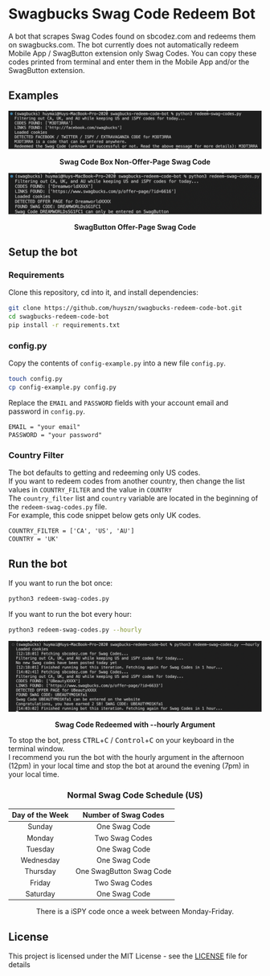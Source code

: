 # Swagbucks Swag Code Redeem Bot

A bot that scrapes Swag Codes found on sbcodez.com and redeems them on swagbucks.com. The bot currently does not automatically redeem Mobile App / SwagButton extension only Swag Codes. You can copy these codes printed from terminal and enter them in the Mobile App and/or the SwagButton extension.

## Examples

![Console output Swag Code Box](images/Console%20-%20Swag%20Code%20Box.png)

<p align="center">
  <b>Swag Code Box Non-Offer-Page Swag Code</b>
</p>


![Console output SwagButton](images/Console%20-%20SwagButton.png)

<p align="center">
  <b>SwagButton Offer-Page Swag Code</b>
</p>

## Setup the bot

### Requirements

Clone this repository, cd into it, and install dependencies:
```sh
git clone https://github.com/huyszn/swagbucks-redeem-code-bot.git
cd swagbucks-redeem-code-bot
pip install -r requirements.txt
```

### config.py

Copy the contents of `config-example.py` into a new file `config.py`.
```sh
touch config.py
cp config-example.py config.py
```

Replace the `EMAIL` and `PASSWORD` fields with your account email and password in `config.py`.

```
EMAIL = "your email"
PASSWORD = "your password"
```
### Country Filter
The bot defaults to getting and redeeming only US codes.\
If you want to redeem codes from another country, then change the list values in `COUNTRY_FILTER` and the value in `COUNTRY`\
The `country_filter` list and `country` variable are located in the beginning of the `redeem-swag-codes.py` file.\
For example, this code snippet below gets only UK codes.
```
COUNTRY_FILTER = ['CA', 'US', 'AU']
COUNTRY = 'UK'
```


## Run the bot

If you want to run the bot once:
```sh
python3 redeem-swag-codes.py
```

If you want to run the bot every hour:
```sh
python3 redeem-swag-codes.py --hourly
```

![Console output hourly argument](images/Console%20-%20Redeem%20Swag%20Code%20Hourly.png)

<p align="center">
  <b>Swag Code Redeemed with --hourly Argument</b>
</p>

To stop the bot, press <kbd>CTRL</kbd>+<kbd>C</kbd> / <kbd>Control</kbd>+<kbd>C</kbd> on your keyboard in the terminal window.\
I recommend you run the bot with the hourly argument in the afternoon (12pm) in your local time and stop the bot at around the evening (7pm) in your local time.

<div align="center">

### **Normal Swag Code Schedule (US)**

| Day of the Week  | Number of Swag Codes |
| :---: | :---: |
| Sunday  | One Swag Code  |
| Monday  | Two Swag Codes  |
| Tuesday  | One Swag Code  |
| Wednesday  | One Swag Code  |
| Thursday  | One SwagButton Swag Code  |
| Friday  | Two Swag Codes  |
| Saturday  | One Swag Code  |

There is a iSPY code once a week between Monday-Friday.

</div>


## License

This project is licensed under the MIT License - see the [LICENSE](LICENSE) file for details